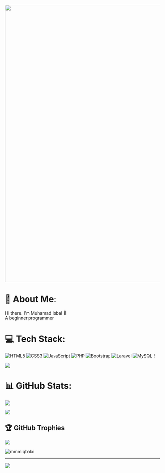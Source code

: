<img src="https://media1.giphy.com/media/v1.Y2lkPTc5MGI3NjExYXRkOWF0cXJkenliZmY5YmM2dTZyYzdhM3lmajFveGUwcWp1am13ayZlcD12MV9pbnRlcm5hbF9naWZfYnlfaWQmY3Q9Zw/wqD027ItODP5S/giphy.gif" width="900">

# 💫 About Me:
Hi there, I'm Muhamad Iqbal 👋 </br>
A beginner programmer

# 💻 Tech Stack:
<!-- icon 1 -->
![HTML5](https://img.shields.io/badge/html5-%23E34F26.svg?style=for-the-badge&logo=html5&logoColor=white) ![CSS3](https://img.shields.io/badge/css3-%231572B6.svg?style=for-the-badge&logo=css3&logoColor=white) ![JavaScript](https://img.shields.io/badge/javascript-%23323330.svg?style=for-the-badge&logo=javascript&logoColor=%23F7DF1E) ![PHP](https://img.shields.io/badge/php-%23777BB4.svg?style=for-the-badge&logo=php&logoColor=white) ![Bootstrap](https://img.shields.io/badge/bootstrap-%238511FA.svg?style=for-the-badge&logo=bootstrap&logoColor=white) ![Laravel](https://img.shields.io/badge/laravel-%23FF2D20.svg?style=for-the-badge&logo=laravel&logoColor=white) ![MySQL](https://img.shields.io/badge/mysql-4479A1.svg?style=for-the-badge&logo=mysql&logoColor=white) !

<!-- icon 2 -->
[![](https://skillicons.dev/icons?i=html,css,javascript,php,bootstrap,laravel,mysql,java,vscode,figma,androidstudio&theme=dark&perline=8)](https://skillicons.dev)

# 📊 GitHub Stats:
![](https://github-readme-stats.vercel.app/api?username=mmmiqbalxi&theme=github_dark&hide_border=false&include_all_commits=false&count_private=false)

![](https://github-readme-stats.vercel.app/api/top-langs/?username=mmmiqbalxi&theme=github_dark&hide_border=false&include_all_commits=false&count_private=false&layout=compact)

## 🏆 GitHub Trophies
![](https://github-profile-trophy.vercel.app/?username=mmmiqbalxi&theme=radical&no-frame=false&no-bg=true&margin-w=4)

<!-- visitor account -->
<p align="left"> <img src="https://komarev.com/ghpvc/?username=mmmiqbalxi&label=Number%20visitors%20to%20%20this%20account%20:&color=0e75b6&style=flat" alt="mmmiqbalxi" /> </p>






---
[![](https://visitcount.itsvg.in/api?id=mmmiqbalxi&icon=4&color=1)](https://visitcount.itsvg.in)

<!-- Proudly created with GPRM ( https://gprm.itsvg.in ) -->